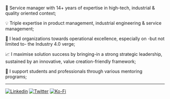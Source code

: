 💼 Service manager with 14+ years of expertise in high-tech, industrial & quality oriented context;

💡 Triple expertise in product management, industrial engineering & service management;

🚀 I lead organizations towards operational excellence, especially on -but not limited to- the Industry 4.0 verge;

📈 I maximise solution success by bringing-in a strong strategic leadership, sustained by an innovative, value creation-friendly framework;

🌱 I support students and professionals through various mentoring programs;

<hr>

[![Linkedin](https://img.shields.io/badge/LinkedIn-0077B5?style=for-the-badge&logo=linkedin&logoColor=white)](http://www.linkedin.com/in/tomgrv)
[![Twitter](https://img.shields.io/badge/Twitter-1DA1F2?style=for-the-badge&logo=twitter&logoColor=white)](https://www.twitter.com/tomgrv)
[![Ko-Fi](https://img.shields.io/badge/Ko--fi-F16061?style=for-the-badge&logo=ko-fi&logoColor=white)](https://ko-fi.com/tomgrv)
